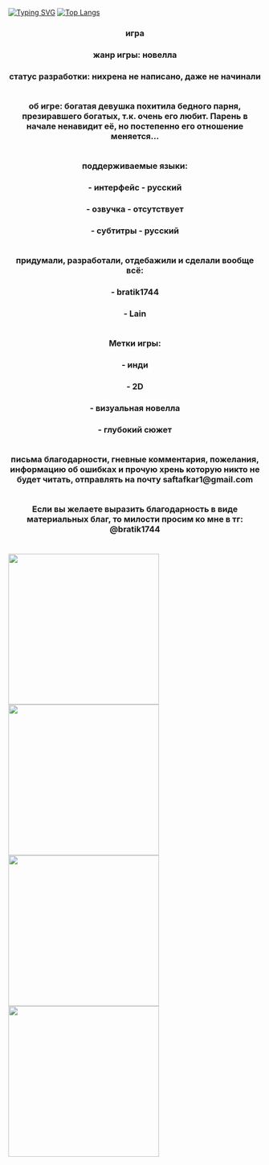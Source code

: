 [![Typing SVG](https://readme-typing-svg.herokuapp.com?color=%2336BCF7&lines=the_yandex_app_2_pygame_project)](https://github.com/bratik1744/the_yandex_app_2_pygame_project)
[![Top Langs](https://github-readme-stats.vercel.app/api/top-langs/?username=bratik1744&layout=compact)](https://github.com/anuraghazra/github-readme-stats)

<h3 align="center">игра</h3>
<h3 align="center">жанр игры: новелла</h3>
<h3 align="center">статус разработки: нихрена не написано, даже не начинали</h3>
<h1 align="center"></h1>

<h3 align="center">об игре: богатая девушка похитила бедного парня, презиравшего богатых,
т.к. очень его любит. Парень в начале ненавидит её, но постепенно 
его отношение меняется...</h3>
<h1 align="center"></h1>

<h3 align="center">поддерживаемые языки: </h3>
<h3 align="center">- интерфейс - русский </h3>
<h3 align="center">- озвучка - отсутствует</h3>
<h3 align="center">- субтитры - русский</h3>
<h1 align="center"></h1>

<h3 align="center">придумали, разработали, отдебажили и сделали вообще всё: </h3>
<h3 align="center">- bratik1744</h3>
<h3 align="center">- Lain</h3>
<h1 align="center"></h1>

<h3 align="center">Метки игры:</h3>
<h3 align="center">- инди</h3>
<h3 align="center">- 2D</h3>
<h3 align="center">- визуальная новелла</h3>
<h3 align="center">- глубокий сюжет</h3>
<h1 align="center"></h1>

<h3 align="center">письма благодарности, гневные комментария, пожелания, информацию об 
ошибках и прочую хрень которую никто не будет читать, отправлять на почту 
saftafkar1@gmail.com</h3>
<h1 align="center"></h1>

<h3 align="center">Если вы желаете выразить благодарность в виде материальных благ, то
милости просим ко мне в тг: @bratik1744</h3>
<h1 align="center"></h1>
<img height="300" width="300" src="https://antareskbr.ru/wp-content/uploads/2021/09/maxresdefault.jpg" />
<img height="300" width="300" src="https://trashbox.ru/files/345926_8e35d7/383855874.png" />
<img height="300" width="300" src="https://infoselection.ru/media/k2/items/cache/d197c421d422f5cbf569ea13f09ef700_XL.jpg" />
<img height="300" width="300" src="https://static.tildacdn.com/tild6362-6362-4031-a163-386439643763/26327oIBGrea0f72ee8e.png" />
